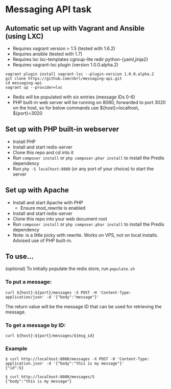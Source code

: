# Messaging API task

## Automatic set up with Vagrant and Ansible (using LXC)
* Requires vagrant version > 1.5 (tested with 1.6.2)
* Requires ansible (tested with 1.7)
* Requires lxc lxc-templates cgroup-lite redir python-{yaml,jinja2}
* Requires vagrant-lxc plugin (version 1.0.0.alpha.2)
```
vagrant plugin install vagrant-lxc --plugin-version 1.0.0.alpha.2
git clone https://github.com/nbrl/messaging-api.git
cd messaging-api
vagrant up --provider=lxc
```
* Redis will be populated with six entries (message IDs 0-6)
* PHP built-in web server will be running on 8080, forwarded to port 3020 on the host, so for below commands use ${host}=localhost, ${port}=3020

## Set up with PHP built-in webserver
* Install PHP
* Install and start redis-server
* Clone this repo and cd into it
* Run `composer install` or `php composer.phar install` to install the Predis dependency
* Run `php -S localhost:8080` (or any port of your choice) to start the server

## Set up with Apache
* Install and start Apache with PHP
  * Ensure mod_rewrite is enabled
* Install and start redis-server
* Clone this repo into your web document root
* Run `composer install` or `php composer.phar install` to install the Predis dependency
* Note: is a little picky with rewrite. Works on VPS, not on local installs. Advised use of PHP built-in.

## To use...
(optional) To initially populate the redis store, run `populate.sh`

### To put a message:
```
curl ${host}:${port}/messages -X POST -H 'Content-Type: application/json' -d '{"body":"message"}'
```
The return value will be the message ID that can be used for retrieving the message.


### To get a message by ID:
```
curl ${host}:${port}/messages/${msg_id}
```

### Example
```
$ curl http://localhost:8080/messages -X POST -H 'Content-Type: application.json' -d '{"body":"this is my message"}'
{"id":5}
```
```
$ curl http://localhost:8080/messages/5
{"body":"this is my message"}
```
